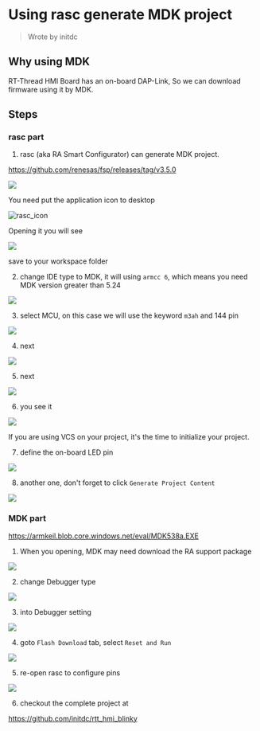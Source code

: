 # Using rasc generate MDK project

> Wrote by initdc

## Why using MDK

RT-Thread HMI Board has an on-board DAP-Link, So we can download firmware
using it by MDK.

## Steps

### rasc part

1. rasc (aka RA Smart Configurator) can generate MDK project.

https://github.com/renesas/fsp/releases/tag/v3.5.0

![](/img/rasc_00.png)

You need put the application icon to desktop

![rasc_icon](/img/rasc_icon.png)

Opening it you will see

![](/img/rasc_01.png)

save to your workspace folder

2. change IDE type to MDK, it will using `armcc 6`, which means you need MDK version greater than 5.24

![](/img/rasc_02.png)

3. select MCU, on this case we will use the keyword `m3ah` and 144 pin

![](/img/rasc_03.png)

4. next

![](/img/rasc_04.png)

5. next

![](/img/rasc_05.png)

6. you see it

![](/img/rasc_06.png)

If you are using VCS on your project, it's the time to initialize your project.

7. define the on-board LED pin

![](/img/rasc_07.png)

8. another one, don't forget to click `Generate Project Content`

![](/img/rasc_08.png)

### MDK part

https://armkeil.blob.core.windows.net/eval/MDK538a.EXE

1. When you opening, MDK may need download the RA support package

![](/img/mdk_01.png)

2. change Debugger type

![](/img/mdk_02.png)

3. into Debugger setting

![](/img/mdk_03.png)

4. goto `Flash Download` tab, select `Reset and Run`

![](/img/mdk_04.png)

5. re-open rasc to configure pins

![](/img/mdk_05.png)

6. checkout the complete project at

https://github.com/initdc/rtt_hmi_blinky
